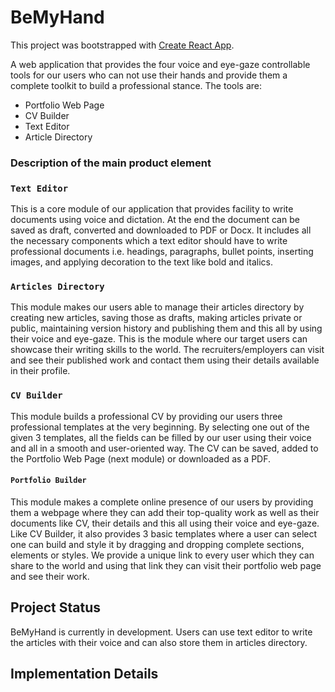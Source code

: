 # BeMyHand

This project was bootstrapped with [Create React App](https://github.com/facebook/create-react-app).

A web application that provides the four voice and eye-gaze controllable tools for our users who can not use their hands and provide them a complete toolkit to build a professional stance.
The tools are:

- Portfolio Web Page
- CV Builder
- Text Editor
- Article Directory


### Description of the main product element

### `Text Editor` 
This is a core module of our application that provides facility to write documents using voice and dictation. At the end the document can be saved as draft, converted and downloaded to PDF or Docx. It includes all the necessary components which a text editor should have to write professional documents i.e. headings, paragraphs, bullet points, inserting images, and applying decoration to the text like bold and italics. 

### `Articles Directory`
This module makes our users able to manage their articles directory by creating new articles, saving those as drafts, making articles private or public, maintaining version history and publishing them and this all by using their voice and eye-gaze.
This is the module where our target users can showcase their writing skills to the world. The recruiters/employers can visit and see their published work and contact them using their details available in their profile. 

### `CV Builder`
This module builds a professional CV by providing our users three professional templates at the very beginning. By selecting one out of the given 3 templates, all the fields can be filled by our user using their voice and all in a smooth and user-oriented way. The CV can be saved, added to the Portfolio Web Page (next module) or downloaded as a PDF. 

#### `Portfolio Builder`
This module makes a complete online presence of our users by providing them a webpage where they can add their top-quality work as well as their documents like CV, their details and this all using their voice and eye-gaze. Like CV Builder, it also provides 3 basic templates where a user can select one can build and style it by dragging and dropping complete sections, elements or styles. We provide a unique link to every user which they can share to the world and using that link they can visit their portfolio web page and see their work. 

## Project Status

BeMyHand is currently in development. Users can use text editor to write the articles with their voice and can also store them in articles directory.


## Implementation Details





